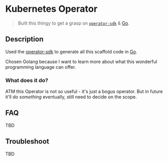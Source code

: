 # Kubernetes Operator
> Built this thingy to get a grasp on [`operator-sdk`][1] & [Go][2].

## Description

Used the [operator-sdk][1] to generate all this scaffold code in [Go][2].

Chosen Golang because I want to learn more about what this wonderful programming
language can offer.

### What does it do?
ATM this Operator is not so useful - it's just a bogus operator. But in future
it'll do _something_ eventually, still need to decide on the scope.

## FAQ
TBD

## Troubleshoot
TBD

[1]: https://github.com/dminca/operator-sdk
[2]: https://golang.org/doc/